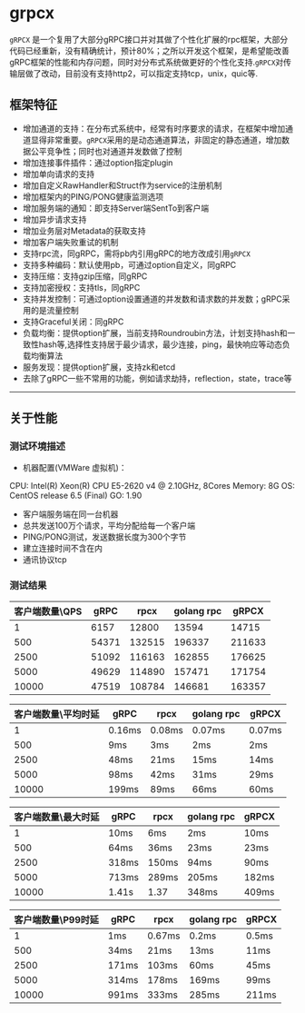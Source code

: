 # grpcx

`gRPCX` 是一个复用了大部分gRPC接口并对其做了个性化扩展的rpc框架，大部分代码已经重新，没有精确统计，预计80%；之所以开发这个框架，是希望能改善gRPC框架的性能和内存问题，同时对分布式系统做更好的个性化支持.`gRPCX`对传输层做了改动，目前没有支持http2，可以指定支持tcp，unix，quic等.


## 框架特征

- 增加通道的支持：在分布式系统中，经常有时序要求的请求，在框架中增加通道显得非常重要。`gRPCX`采用的是动态通道算法，非固定的静态通道，增加数据公平竞争性；同时也对通道并发数做了控制
- 增加连接事件插件：通过option指定plugin
- 增加单向请求的支持
- 增加自定义RawHandler和Struct作为service的注册机制
- 增加框架内的PING/PONG健康监测选项
- 增加服务端的通知：即支持Server端SentTo到客户端
- 增加异步请求支持
- 增加业务层对Metadata的获取支持
- 增加客户端失败重试的机制
- 支持rpc流，同gRPC，需将pb内引用gRPC的地方改成引用`gRPCX`
- 支持多种编码：默认使用pb，可通过option自定义，同gRPC
- 支持压缩：支持gzip压缩，同gRPC
- 支持加密授权：支持tls，同gRPC
- 支持并发控制：可通过option设置通道的并发数和请求数的并发数；gRPC采用的是流量控制
- 支持Graceful关闭：同gRPC
- 负载均衡：提供option扩展，当前支持Roundroubin方法，计划支持hash和一致性hash等,选择性支持居于最少请求，最少连接，ping，最快响应等动态负载均衡算法
- 服务发现：提供option扩展，支持zk和etcd
- 去除了gRPC一些不常用的功能，例如请求劫持，reflection，state，trace等

-----

## 关于性能

### 测试环境描述

- 机器配置(VMWare 虚拟机)：

CPU:    Intel(R) Xeon(R) CPU E5-2620 v4 @ 2.10GHz, 8Cores
Memory:   8G
OS: CentOS release 6.5 (Final)
GO: 1.90

- 客户端服务端在同一台机器
- 总共发送100万个请求，平均分配给每一个客户端
- PING/PONG测试，发送数据长度为300个字节
- 建立连接时间不含在内
- 通讯协议tcp

### 测试结果

|客户端数量\QPS|gRPC|rpcx|golang rpc|gRPCX|
|-------------|-------------|--------------|--------------|-----------|
|1|6157|12800|13594|14715|
|500|54371|132515|196337|211633|
|2500|51092|116163|162855|176625|
|5000|49629|114890|157471|171754|
|10000|47519|108784|146681|163357|

|客户端数量\平均时延|gRPC|rpcx|golang rpc|gRPCX|
|-------------|-------------|--------------|--------------|-----------|
|1|0.16ms|0.08ms|0.07ms|0.07ms|
|500|9ms|3ms|2ms|2ms|
|2500|48ms|21ms|15ms|14ms|
|5000|98ms|42ms|31ms|29ms|
|10000|199ms|89ms|66ms|60ms|

|客户端数量\最大时延|gRPC|rpcx|golang rpc|gRPCX|
|-------------|-------------|--------------|--------------|-----------|
|1|10ms|6ms|2ms|10ms|
|500|64ms|36ms|23ms|23ms|
|2500|318ms|150ms|94ms|90ms|
|5000|713ms|289ms|205ms|182ms|
|10000|1.41s|1.37|348ms|409ms|

|客户端数量\P99时延|gRPC|rpcx|golang rpc|gRPCX|
|-------------|-------------|--------------|--------------|-----------|
|1  | 1ms|0.67ms| 0.2ms|0.5ms|
|500| 34ms|21ms|13ms|11ms|
|2500|171ms| 103ms|60ms|45ms|
|5000|314ms| 178ms|169ms|99ms|
|10000|991ms|333ms|285ms|211ms|
